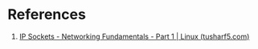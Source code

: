 ---
---
# References
1. [IP Sockets - Networking Fundamentals - Part 1 | Linux (tusharf5.com)](https://tusharf5.com/posts/ip-sockets-unix-nodejs-1/)
